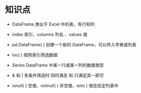 # 知识点

- DataFrame 类似于 Excel 中的表，有行和列
- index 索引、columns 列名 、values 值
- pd.DataFrame( ) 创建一个新的 DataFrame，可以传入字典或列表

- loc( ) 按照索引筛选数据
- Series DataFrame 中某一行或某一列的数据类型
- & 和 | 多条件筛选时 同时满足 和 只满足其一即可
- isnull( ) 空值、notnull( ) 非空值、isin( ) 值在给定列表中
